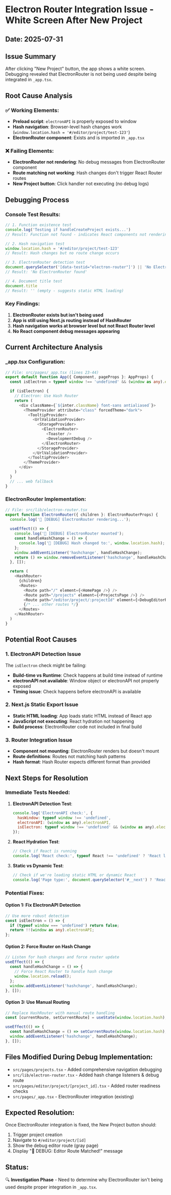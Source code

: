 # Electron Router Integration Issue - White Screen After New Project

## Date: 2025-07-31

## Issue Summary
After clicking "New Project" button, the app shows a white screen. Debugging revealed that ElectronRouter is not being used despite being integrated in `_app.tsx`.

## Root Cause Analysis

### ✅ **Working Elements:**
- **Preload script**: `electronAPI` is properly exposed to window
- **Hash navigation**: Browser-level hash changes work (`window.location.hash = '#/editor/project/test-123'`)
- **ElectronRouter component**: Exists and is imported in `_app.tsx`

### ❌ **Failing Elements:**
- **ElectronRouter not rendering**: No debug messages from ElectronRouter component
- **Route matching not working**: Hash changes don't trigger React Router routes
- **New Project button**: Click handler not executing (no debug logs)

## Debugging Process

### Console Test Results:
```javascript
// 1. Function existence test
console.log('Testing if handleCreateProject exists...')
// Result: Function not found - indicates React components not rendering

// 2. Hash navigation test  
window.location.hash = '#/editor/project/test-123'
// Result: Hash changes but no route change occurs

// 3. ElectronRouter detection test
document.querySelector('[data-testid="electron-router"]') || 'No ElectronRouter found'
// Result: 'No ElectronRouter found'

// 4. Document title test
document.title
// Result: '' (empty - suggests static HTML loading)
```

### Key Findings:
1. **ElectronRouter exists but isn't being used**
2. **App is still using Next.js routing instead of HashRouter**
3. **Hash navigation works at browser level but not React Router level**
4. **No React component debug messages appearing**

## Current Architecture Analysis

### _app.tsx Configuration:
```typescript
// File: src/pages/_app.tsx (lines 23-44)
export default function App({ Component, pageProps }: AppProps) {
  const isElectron = typeof window !== 'undefined' && (window as any).electronAPI

  if (isElectron) {
    // Electron: Use Hash Router
    return (
      <div className={`${inter.className} font-sans antialiased`}>
        <ThemeProvider attribute="class" forcedTheme="dark">
          <TooltipProvider>
            <UrlValidationProvider>
              <StorageProvider>
                <ElectronRouter>
                  <Toaster />
                  <DevelopmentDebug />
                </ElectronRouter>
              </StorageProvider>
            </UrlValidationProvider>
          </TooltipProvider>
        </ThemeProvider>
      </div>
    )
  }
  // ... web fallback
}
```

### ElectronRouter Implementation:
```typescript
// File: src/lib/electron-router.tsx
export function ElectronRouter({ children }: ElectronRouterProps) {
  console.log('🔧 [DEBUG] ElectronRouter rendering...');
  
  useEffect(() => {
    console.log('🔧 [DEBUG] ElectronRouter mounted');
    const handleHashChange = () => {
      console.log('🔄 [DEBUG] Hash changed to:', window.location.hash);
    };
    window.addEventListener('hashchange', handleHashChange);
    return () => window.removeEventListener('hashchange', handleHashChange);
  }, []);

  return (
    <HashRouter>
      {children}
      <Routes>
        <Route path="/" element={<HomePage />} />
        <Route path="/projects" element={<ProjectsPage />} />
        <Route path="/editor/project/:projectId" element={<DebugEditorRoute />} />
        {/* ... other routes */}
      </Routes>
    </HashRouter>
  )
}
```

## Potential Root Causes

### 1. **ElectronAPI Detection Issue**
The `isElectron` check might be failing:
- **Build-time vs Runtime**: Check happens at build time instead of runtime
- **electronAPI not available**: Window object or electronAPI not properly exposed
- **Timing issue**: Check happens before electronAPI is available

### 2. **Next.js Static Export Issue**
- **Static HTML loading**: App loads static HTML instead of React app
- **JavaScript not executing**: React hydration not happening
- **Build process**: ElectronRouter code not included in final build

### 3. **Router Integration Issue**
- **Component not mounting**: ElectronRouter renders but doesn't mount
- **Route definitions**: Routes not matching hash patterns
- **Hash format**: Hash Router expects different format than provided

## Next Steps for Resolution

### Immediate Tests Needed:
1. **ElectronAPI Detection Test**:
   ```javascript
   console.log('ElectronAPI check:', {
     hasWindow: typeof window !== 'undefined',
     electronAPI: (window as any).electronAPI,
     isElectron: typeof window !== 'undefined' && (window as any).electronAPI
   });
   ```

2. **React Hydration Test**:
   ```javascript
   // Check if React is running
   console.log('React check:', typeof React !== 'undefined' ? 'React loaded' : 'No React');
   ```

3. **Static vs Dynamic Test**:
   ```javascript
   // Check if we're loading static HTML or dynamic React
   console.log('Page type:', document.querySelector('#__next') ? 'React app' : 'Static HTML');
   ```

### Potential Fixes:

#### Option 1: Fix ElectronAPI Detection
```typescript
// Use more robust detection
const isElectron = () => {
  if (typeof window === 'undefined') return false;
  return !!(window as any).electronAPI;
};
```

#### Option 2: Force Router on Hash Change
```typescript
// Listen for hash changes and force router update
useEffect(() => {
  const handleHashChange = () => {
    // Force React Router to handle hash change
    window.location.reload();
  };
  window.addEventListener('hashchange', handleHashChange);
}, []);
```

#### Option 3: Use Manual Routing
```typescript
// Replace HashRouter with manual route handling
const [currentRoute, setCurrentRoute] = useState(window.location.hash);

useEffect(() => {
  const handleHashChange = () => setCurrentRoute(window.location.hash);
  window.addEventListener('hashchange', handleHashChange);
}, []);
```

## Files Modified During Debug Implementation:
- `src/pages/projects.tsx` - Added comprehensive navigation debugging
- `src/lib/electron-router.tsx` - Added hash change listeners & debug route
- `src/pages/editor/project/[project_id].tsx` - Added router readiness checks
- `src/pages/_app.tsx` - ElectronRouter integration (existing)

## Expected Resolution:
Once ElectronRouter integration is fixed, the New Project button should:
1. Trigger project creation
2. Navigate to `#/editor/project/[id]` 
3. Show the debug editor route (gray page)
4. Display "🐛 DEBUG: Editor Route Matched!" message

## Status: 
🔍 **Investigation Phase** - Need to determine why ElectronRouter isn't being used despite proper integration in `_app.tsx`.